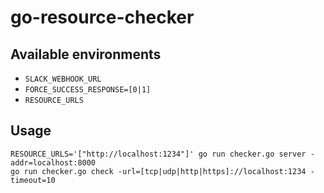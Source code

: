 # go-resource-checker

## Available environments
- `SLACK_WEBHOOK_URL`
- `FORCE_SUCCESS_RESPONSE=[0|1]`
- `RESOURCE_URLS`

## Usage
```
RESOURCE_URLS='["http://localhost:1234"]' go run checker.go server -addr=localhost:8000
go run checker.go check -url=[tcp|udp|http|https]://localhost:1234 -timeout=10
```